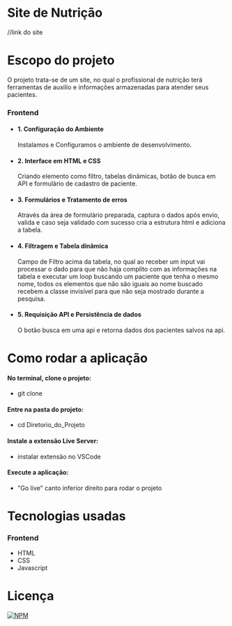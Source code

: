 # Site de Nutrição

//link do site

# Escopo do projeto

O projeto trata-se de um site, no qual o profissional de nutrição terá ferramentas de auxilio e informações armazenadas para atender seus pacientes.

### Frontend
* #### 1. Configuração do Ambiente
    Instalamos e Configuramos o ambiente de desenvolvimento.
    
* #### 2. Interface em HTML e CSS
    Criando elemento como filtro, tabelas dinâmicas, botão de busca em API e formulário de cadastro de paciente.

* #### 3. Formulários e Tratamento de erros
    Através da área de formulário preparada, captura o dados após envio, valida e caso seja validado com sucesso cria a estrutura html e adiciona a tabela.
    
* #### 4. Filtragem e Tabela dinâmica
    Campo de Filtro acima da tabela, no qual ao receber um input vai processar o dado para que não haja complito com as informações na tabela e executar um loop buscando um paciente que tenha o mesmo nome, todos os elementos que não são iguais ao nome buscado recebem a classe invisível para que não seja mostrado durante a pesquisa.
    
* #### 5. Requisição API e Persistência de dados
    O botão busca em uma api e retorna dados dos pacientes salvos na api.
    

# Como rodar a aplicação
#### No terminal, clone o projeto:
* git clone 

#### Entre na pasta do projeto:
* cd Diretorio_do_Projeto

#### Instale a extensão Live Server:
* instalar extensão no VSCode

#### Execute a aplicação:
* "Go live" canto inferior direito para rodar o projeto

# Tecnologias usadas
### Frontend
* HTML
* CSS
* Javascript


# Licença
[![NPM](https://img.shields.io/npm/l/react)](https://github.com/juniorferreira23/Project_Save_Links/blob/main/LICENSE)


